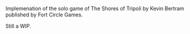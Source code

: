 Implemenation of the solo game of The Shores of Tripoli by Kevin Bertram
published by Fort Circle Games.

Still a WIP.